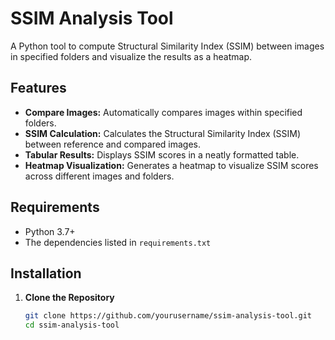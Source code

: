 # SSIM Analysis Tool

A Python tool to compute Structural Similarity Index (SSIM) between images in specified folders and visualize the results as a heatmap.

## Features

- **Compare Images:** Automatically compares images within specified folders.
- **SSIM Calculation:** Calculates the Structural Similarity Index (SSIM) between reference and compared images.
- **Tabular Results:** Displays SSIM scores in a neatly formatted table.
- **Heatmap Visualization:** Generates a heatmap to visualize SSIM scores across different images and folders.

## Requirements

- Python 3.7+
- The dependencies listed in `requirements.txt`

## Installation

1. **Clone the Repository**

   ```bash
   git clone https://github.com/yourusername/ssim-analysis-tool.git
   cd ssim-analysis-tool
